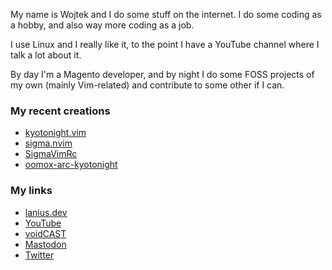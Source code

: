 My name is Wojtek and I do some stuff on the internet. I do some coding
as a hobby, and also way more coding as a job.

I use Linux and I really like it, to the point I have a YouTube channel where
I talk a lot about it.

By day I'm a Magento developer, and by night I do some FOSS projects of
my own (mainly Vim-related) and contribute to some other if I can.

### My recent creations

-   [kyotonight.vim](https://github.com/voidekh/kyotonight.vim)
-   [sigma.nvim](https://github.com/voidekh/sigma.nvim)
-   [SigmaVimRc](https://github.com/voidekh/SigmaVimRc)
-   [oomox-arc-kyotonight](https://github.com/voidekh/oomox-arc-kyotonight)

### My links

-   [lanius.dev](https://lanius.dev/)
-   [YouTube](https://www.youtube.com/laniusdev)
-   [voidCAST](https://open.spotify.com/show/6ONdVXRzhcNKQmo5JVAQW3)
-   [Mastodon](https://fosstodon.org/web/@lanius)
-   [Twitter](https://twiter.com/laniusdev)
